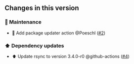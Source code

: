 ## Changes in this version

### 🔨 Maintenance

- 👷 Add package updater action @Poeschl ([#2](https://github.com/Poeschl-HomeAssistant-Addons/rsync/pull/2))

### ⬆️ Dependency updates

- ⬆️ Update rsync to version 3.4.0-r0 @github-actions ([#4](https://github.com/Poeschl-HomeAssistant-Addons/rsync/pull/4))
